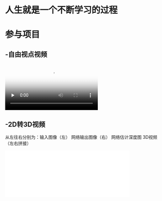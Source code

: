 # 人生就是一个不断学习的过程



# 参与项目
## -自由视点视频

<video id="video" controls="" preload="none" poster="6dof">
      <source id="mp4" src="demo/demo2.mp4" type="video/mp4">
</video>

## -2D转3D视频
从左往右分别为：输入图像（左） 网络输出图像（右） 网络估计深度图 3D视频（左右拼接） 

<iframe 
    src="demo/demo1_1.mp4" 
    scrolling="no" 
    style="width:80%;height:auto;"
    frameborder=0 
    allowfullscreen="true"> 
</iframe>
